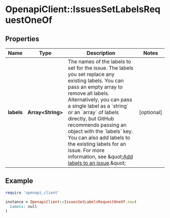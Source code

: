 # OpenapiClient::IssuesSetLabelsRequestOneOf

## Properties

| Name | Type | Description | Notes |
| ---- | ---- | ----------- | ----- |
| **labels** | **Array&lt;String&gt;** | The names of the labels to set for the issue. The labels you set replace any existing labels. You can pass an empty array to remove all labels. Alternatively, you can pass a single label as a &#x60;string&#x60; or an &#x60;array&#x60; of labels directly, but GitHub recommends passing an object with the &#x60;labels&#x60; key. You can also add labels to the existing labels for an issue. For more information, see \&quot;[Add labels to an issue](https://docs.github.com/rest/issues/labels#add-labels-to-an-issue).\&quot; | [optional] |

## Example

```ruby
require 'openapi_client'

instance = OpenapiClient::IssuesSetLabelsRequestOneOf.new(
  labels: null
)
```


